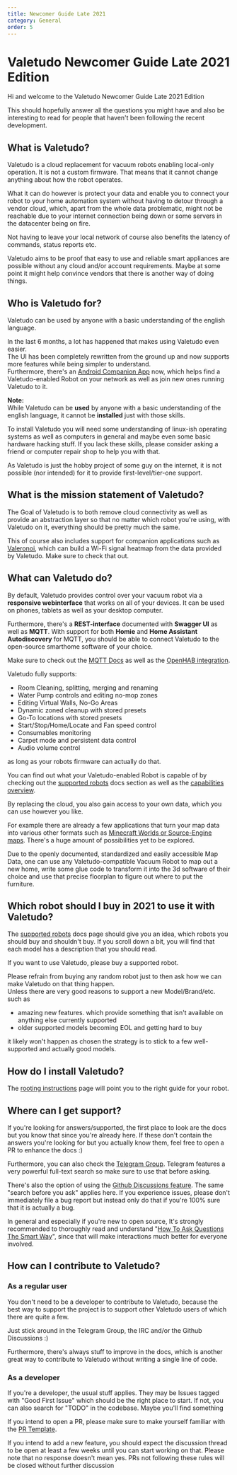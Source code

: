 ```yaml
---
title: Newcomer Guide Late 2021
category: General
order: 5
---
```


# Valetudo Newcomer Guide Late 2021 Edition

Hi and welcome to the Valetudo Newcomer Guide Late 2021 Edition

This should hopefully answer all the questions you might have and also be interesting to read for people that haven't been following the recent development.



## What is Valetudo?

Valetudo is a cloud replacement for vacuum robots enabling local-only operation. It is not a custom firmware.
That means that it cannot change anything about how the robot operates.

What it can do however is protect your data and enable you to connect your robot
to your home automation system without having to detour through a vendor cloud, which,
apart from the whole data problematic, might not be reachable due to your internet connection
being down or some servers in the datacenter being on fire.

Not having to leave your local network of course also benefits the latency of commands, status reports etc.

Valetudo aims to be proof that easy to use and reliable smart appliances are possible without any cloud and/or account requirements.
Maybe at some point it might help convince vendors that there is another way of doing things.


## Who is Valetudo for?

Valetudo can be used by anyone with a basic understanding of the english language.

In the last 6 months, a lot has happened that makes using Valetudo even easier.<br/>
The UI has been completely rewritten from the ground up and now supports more features while being simpler to understand.<br/>
Furthermore, there's an [Android Companion App](https://valetudo.cloud/pages/companion_apps/valetudo_companion.html) now,
which helps find a Valetudo-enabled Robot on your network as well as join new ones running Valetudo to it.


**Note:**<br/>
While Valetudo can be **used** by anyone with a basic understanding of the english language, it cannot be **installed**
just with those skills.

To install Valetudo you will need some understanding of linux-ish operating systems as well as computers in general
and maybe even some basic hardware hacking stuff.
If you lack these skills, please consider asking a friend or computer repair shop to help you with that.

As Valetudo is just the hobby project of some guy on the internet, it is not possible (nor intended) for it to provide
first-level/tier-one support.

## What is the mission statement of Valetudo?

The Goal of Valetudo is to both remove cloud connectivity as well as provide an abstraction layer so that no matter
which robot you're using, with Valetudo on it, everything should be pretty much the same.

This of course also includes support for companion applications such as [Valeronoi](https://github.com/ccoors/Valeronoi),
which can build a Wi-Fi signal heatmap from the data provided by Valetudo.
Make sure to check that out.

## What can Valetudo do?

By default, Valetudo provides control over your vacuum robot via a **responsive webinterface** that works on all of your devices.
It can be used on phones, tablets as well as your desktop computer.


Furthermore, there's a **REST-interface** documented with **Swagger UI** as well as **MQTT**.
With support for both **Homie** and **Home Assistant Autodiscovery** for MQTT, you should be able to connect Valetudo to
the open-source smarthome software of your choice.

Make sure to check out the [MQTT Docs](https://valetudo.cloud/pages/integrations/mqtt.html) as well as the
[OpenHAB integration](https://valetudo.cloud/pages/integrations/openhab-integration.html).

Valetudo fully supports:

- Room Cleaning, splitting, merging and renaming
- Water Pump controls and editing no-mop zones
- Editing Virtual Walls, No-Go Areas
- Dynamic zoned cleanup with stored presets
- Go-To locations with stored presets
- Start/Stop/Home/Locate and Fan speed control
- Consumables monitoring
- Carpet mode and persistent data control
- Audio volume control

as long as your robots firmware can actually do that.

You can find out what your Valetudo-enabled Robot is capable of by checking out the
[supported robots](https://valetudo.cloud/pages/general/supported-robots.html) docs section as well as the
[capabilities overview](https://valetudo.cloud/pages/general/capabilities-overview.html).

By replacing the cloud, you also gain access to your own data, which you can use however you like.

For example there are already a few applications that turn your map data into various other formats such as [Minecraft Worlds
or Source-Engine maps](https://valetudo.cloud/pages/companion_apps/fun_games.html). There's a huge amount of possibilities yet to be explored.

Due to the openly documented, standardized and easily accessible Map Data, one can use any Valetudo-compatible Vacuum Robot to map out
a new home, write some glue code to transform it into the 3d software of their choice and use that precise floorplan to
figure out where to put the furniture.

## Which robot should I buy in 2021 to use it with Valetudo?

The [supported robots](https://valetudo.cloud/pages/general/supported-robots.html) docs page should give you an idea,
which robots you should buy and shouldn't buy. If you scroll down a bit, you will find that each model has a description that you should read.

If you want to use Valetudo, please buy a supported robot.

Please refrain from buying any random robot just to then ask how we can make Valetudo on that thing happen.<br/>
Unless there are very good reasons to support a new Model/Brand/etc. such as
- amazing new features. which provide something that isn't available on anything else currently supported
- older supported models becoming EOL and getting hard to buy

it likely won't happen as chosen the strategy is to stick to a few well-supported and actually good models.

## How do I install Valetudo?

The [rooting instructions](https://valetudo.cloud/pages/general/rooting-instructions.html) page will point you to the
right guide for your robot.


## Where can I get support?

If you're looking for answers/supported, the first place to look are the docs but you know that since you're already here.
If these don't contain the answers you're looking for but you actually know them, feel free to open a PR to enhance the docs :)

Furthermore, you can also check the [Telegram Group](https://t.me/joinchat/O4-BGkX7WJw4MDQy).
Telegram features a very powerful full-text search so make sure to use that before asking.

There's also the option of using the [Github Discussions feature](https://github.com/Hypfer/Valetudo/discussions/categories/q-a-support).
The same "search before you ask" applies here.
If you experience issues, please don't immediately file a bug report but instead only do that if you're 100% sure that it is actually a bug.

In general and especially if you're new to open source, It's strongly recommended to thoroughly read and understand 
"[How To Ask Questions The Smart Way](http://www.catb.org/~esr/faqs/smart-questions)", since that will make interactions much better for everyone involved.

## How can I contribute to Valetudo?

### As a regular user

You don't need to be a developer to contribute to Valetudo, because the best way to support the project is to support other Valetudo users of which there are quite a few.

Just stick around in the Telegram Group, the IRC and/or the Github Discussions :)

Furthermore, there's always stuff to improve in the docs, which is another great way to contribute to Valetudo without writing a single line of code.

### As a developer

If you're a developer, the usual stuff applies.
They may be Issues tagged with "Good First Issue" which should be the right place to start.
If not, you can also search for "TODO" in the codebase. Maybe you'll find something

If you intend to open a PR, please make sure to make yourself familiar with the [PR Template](https://raw.githubusercontent.com/Hypfer/Valetudo/master/.github/PULL_REQUEST_TEMPLATE.md).

If you intend to add a new feature, you should expect the discussion thread to be open at least a few weeks until you can start working on that.
Please note that no response doesn't mean yes. PRs not following these rules will be closed without further discussion
